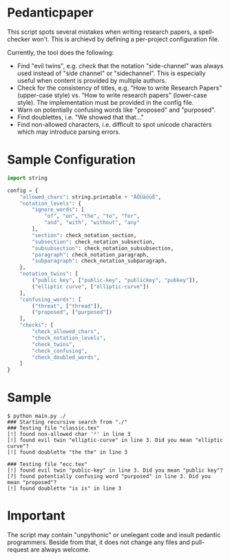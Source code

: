 # Pedanticpaper

This script spots several mistakes when writing research papers, a spell-checker won't. This is archievd by defining a per-project configuration file.

Currently, the tool does the following:

* Find "evil twins", e.g. check that the notation "side-channel" was always used instead of "side channel" or "sidechannel". This is especially useful when content is provided by multiple authors.
* Check for the consistency of titles, e.g. "How to write Research Papers" (upper-case style) vs. "How to write research papers" (lower-case style). The implementation must be provided in the config file.
* Warn on potentially confusing words like "proposed" and "purposed".
* Find doublettes, i.e. "We showed that that..."
* Find non-allowed characters, i.e. difficult to spot unicode characters which may introduce parsing errors.

# Sample Configuration

```Python
import string

config = {
    "allowed_chars": string.printable + "ÄÖÜäöüß",
    "notation_levels": {
        "ignore_words": [
            "of", "on", "the", "to", "for",
            "and", "with", "without", "any"
        ],
        "section": check_notation_section,
        "subsection": check_notation_subsection,
        "subsubsection": check_notation_subsubsection,
        "paragraph": check_notation_paragraph,
        "subparagraph": check_notation_subparagraph,
    },
    "notation_twins": [
        ("public key", ["public-key", "publickey", "pubkey"]),
        ("elliptic curve", ["elliptic-curve"])
    ],
    "confusing_words": [
        ("threat", ["thread"]),
        ("proposed", ["purposed"])
    ],
    "checks": [
        "check_allowed_chars",
        "check_notation_levels",
        "check_twins",
        "check_confusing",
        "check_doubled_words",
    ]
}
```

# Sample

```
$ python main.py ./
### Starting recursive search from "./"
### Testing file "classic.tex"
[!] found non-allowed char '²' in line 3
[!] found evil twin "elliptic-curve" in line 3. Did you mean "elliptic curve"?
[!] found doublette "the the" in line 3

### Testing file "ecc.tex"
[!] found evil twin "public-key" in line 3. Did you mean "public key"?
[?] found potentially confusing word "purposed" in line 3. Did you mean "proposed"?
[!] found doublette "is is" in line 3
```

# Important

The script may contain "unpythonic" or unelegant code and insult pedantic programmers. Beside from that, it does not change any files and pull-request are always welcome.
